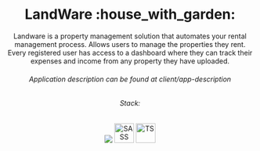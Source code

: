 <h1 align="center">LandWare :house_with_garden:</h1>

<p align="center">
Landware is a property management solution that automates your rental management process. Allows users to manage the properties they rent. Every registered user has access to a dashboard where they can track their expenses and income from any property they have uploaded.
  </p>

<h6 align="center"> Application description can be found at client/app-description </h6>

<p align="center">
<h6 align="center"> Stack:</h6>
<p align="center">    
   <img src="https://cdn.jsdelivr.net/gh/devicons/devicon/icons/angularjs/angularjs-original.svg" />
  <img alt="SASS" width="40px" height="40px" src="https://cdn.jsdelivr.net/gh/devicons/devicon/icons/sass/sass-original.svg" /> 
   <img alt="TS" width="40px" height="40px" src="https://cdn.jsdelivr.net/gh/devicons/devicon/icons/typescript/typescript-original.svg" />  
</p>
  </p>
